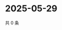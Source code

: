 # 2025-05-29

共 0 条

<!-- BEGIN ZHIHUQUESTIONS -->
<!-- 最后更新时间 Thu May 29 2025 01:10:39 GMT+0800 (China Standard Time) -->

<!-- END ZHIHUQUESTIONS -->

